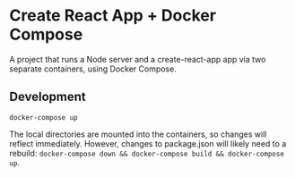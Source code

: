 # Create React App + Docker Compose

A project that runs a Node server and a create-react-app app via two separate containers, using Docker Compose.

## Development

```
docker-compose up
```

The local directories are mounted into the containers, so changes will reflect immediately. However, changes to package.json will likely need to a rebuild: `docker-compose down && docker-compose build && docker-compose up`.
